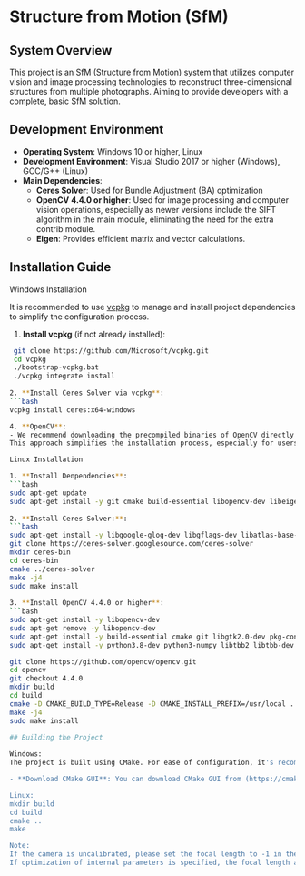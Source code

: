 # Structure from Motion (SfM)

## System Overview

This project is an SfM (Structure from Motion) system that utilizes computer vision and image processing technologies to 
reconstruct three-dimensional structures from multiple photographs. Aiming to provide developers with a complete, basic SfM solution.


## Development Environment

- **Operating System**: Windows 10 or higher, Linux
- **Development Environment**: Visual Studio 2017 or higher (Windows), GCC/G++ (Linux)
- **Main Dependencies**:
  - **Ceres Solver**: Used for Bundle Adjustment (BA) optimization
  - **OpenCV 4.4.0 or higher**: 
      Used for image processing and computer vision operations, especially as newer versions include the SIFT algorithm in the main module, 
	  eliminating the need for the extra contrib module.
  - **Eigen**: Provides efficient matrix and vector calculations.

## Installation Guide

Windows Installation

It is recommended to use [vcpkg](https://github.com/microsoft/vcpkg) to manage and install project dependencies to simplify the configuration process.

1. **Install vcpkg** (if not already installed):
  ```bash
   git clone https://github.com/Microsoft/vcpkg.git
   cd vcpkg
   ./bootstrap-vcpkg.bat
   ./vcpkg integrate install
   
2. **Install Ceres Solver via vcpkg**:
  ```bash
  vcpkg install ceres:x64-windows

4. **OpenCV**:
- We recommend downloading the precompiled binaries of OpenCV directly from (https://opencv.org/releases/).
  This approach simplifies the installation process, especially for users who may not be familiar with building from source.
  
Linux Installation

1. **Install Denpendencies**:
  ```bash
  sudo apt-get update
  sudo apt-get install -y git cmake build-essential libopencv-dev libeigen3-dev
	
2. **Install Ceres Solver:**:
  ```bash
  sudo apt-get install -y libgoogle-glog-dev libgflags-dev libatlas-base-dev libsuitesparse-dev
  git clone https://ceres-solver.googlesource.com/ceres-solver
  mkdir ceres-bin
  cd ceres-bin
  cmake ../ceres-solver
  make -j4
  sudo make install
	
3. **Install OpenCV 4.4.0 or higher**:
  ```bash
  sudo apt-get install -y libopencv-dev
  sudo apt-get remove -y libopencv-dev
  sudo apt-get install -y build-essential cmake git libgtk2.0-dev pkg-config libavcodec-dev libavformat-dev libswscale-dev
  sudo apt-get install -y python3.8-dev python3-numpy libtbb2 libtbb-dev libjpeg-dev libpng-dev libtiff-dev libdc1394-22-dev

  git clone https://github.com/opencv/opencv.git
  cd opencv
  git checkout 4.4.0
  mkdir build
  cd build
  cmake -D CMAKE_BUILD_TYPE=Release -D CMAKE_INSTALL_PREFIX=/usr/local ..
  make -j4
  sudo make install
	
## Building the Project

Windows:
The project is built using CMake. For ease of configuration, it's recommended to use CMake GUI.

- **Download CMake GUI**: You can download CMake GUI from (https://cmake.org/download/).

Linux:
  mkdir build
  cd build
  cmake ..
  make

Note:
  If the camera is uncalibrated, please set the focal length to -1 in the configuration parameters. The initial focal length will be automatically calculate. 
  If optimization of internal parameters is specified, the focal length and distortion coefficients will also be optimized during the bundle adjustment (BA) process.